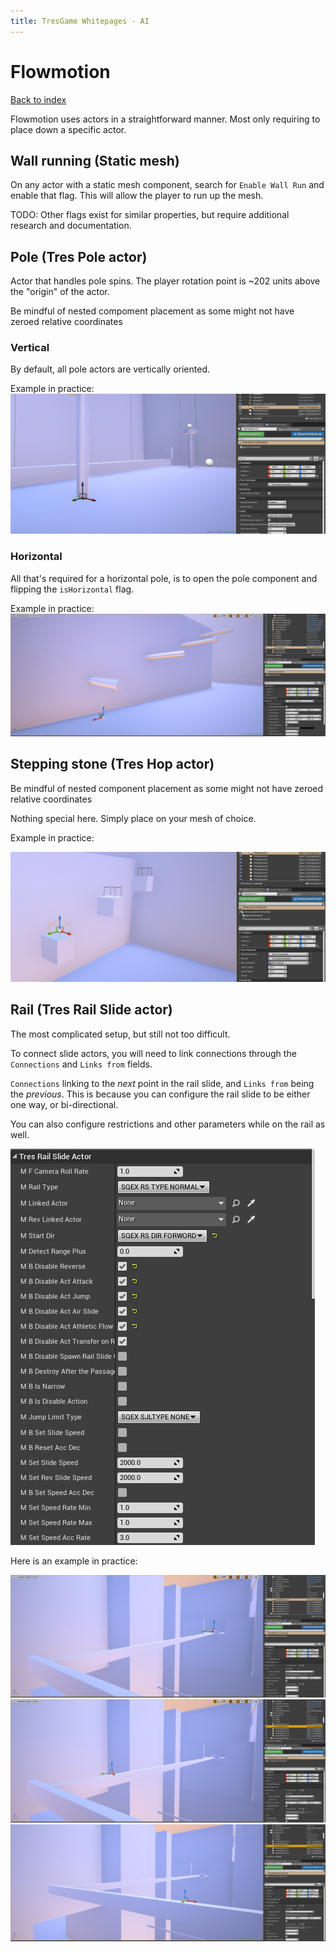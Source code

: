 ```yaml
---
title: TresGame Whitepages - AI
---
```


# Flowmotion

[Back to index](../index.md)

Flowmotion uses actors in a straightforward manner. Most only requiring to place down a specific actor.

## Wall running (Static mesh)

On any actor with a static mesh component, search for `Enable Wall Run` and enable that flag. This will allow the player to run up the mesh.

TODO: Other flags exist for similar properties, but require additional research and documentation.

## Pole (Tres Pole actor)

Actor that handles pole spins. The player rotation point is ~202 units above the "origin" of the actor.

Be mindful of nested compoment placement as some might not have zeroed relative coordinates

### Vertical
By default, all pole actors are vertically oriented.

Example in practice:
![vertical pole](Flowmotion/images/2024-06-19%2018_54_26.png)

### Horizontal
All that's required for a horizontal pole, is to open the pole component and flipping the `isHorizontal` flag.

Example in practice:
![horizontal pole](Flowmotion/images/2024-06-19%2018_58_31-TresGame%20-%20Unreal%20Editor.png)


## Stepping stone (Tres Hop actor)

Be mindful of nested component placement as some might not have zeroed relative coordinates

Nothing special here. Simply place on your mesh of choice.

Example in practice:

![hop actor](Flowmotion/images/2024-06-19%2019_00_24-TresGame%20-%20Unreal%20Editor.png)

## Rail (Tres Rail Slide actor)

The most complicated setup, but still not too difficult.

To connect slide actors, you will need to link connections through the `Connections` and `Links from` fields.

`Connections` linking to the *next* point in the rail slide, and `Links from` being the *previous*. This is because you can configure the rail slide to be either one way, or bi-directional.

You can also configure restrictions and other parameters while on the rail as well.

![fields](Flowmotion/images/2024-06-19%2019_18_45-TresGame%20-%20Unreal%20Editor.png)

Here is an example in practice:

![point A](Flowmotion/images/2024-06-19%2018_56_15-TresGame%20-%20Unreal%20Editor.png)
![point B](Flowmotion/images/2024-06-19%2018_56_43-TresGame%20-%20Unreal%20Editor.png)
![point C](Flowmotion/images/2024-06-19%2019_14_15-TresGame%20-%20Unreal%20Editor.png)